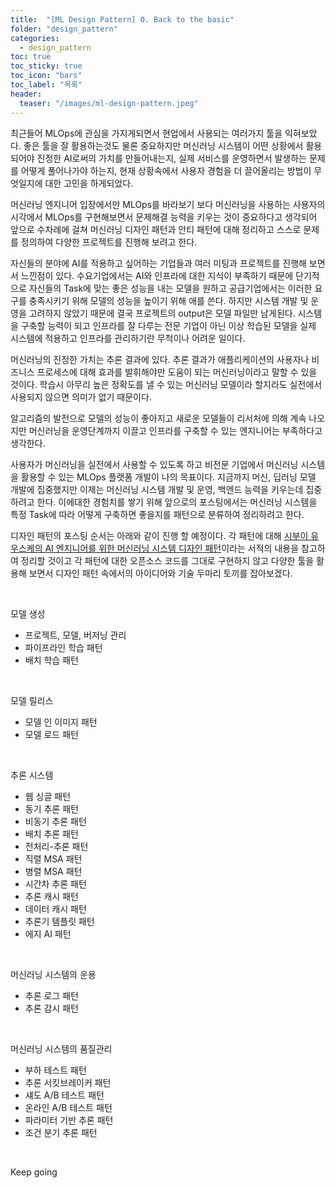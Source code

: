 ```yaml
---
title:  "[ML Design Pattern] 0. Back to the basic"
folder: "design_pattern"
categories:
  - design_pattern
toc: true
toc_sticky: true
toc_icon: "bars"
toc_label: "목록"
header:
  teaser: "/images/ml-design-pattern.jpeg"
---
```


최근들어 MLOps에 관심을 가지게되면서 현업에서 사용되는 여러가지 툴을 익혀보았다. 좋은 툴을 잘 활용하는것도 물론 중요하지만 머신러닝 시스템이 어떤 상황에서 활용되어야 진정한 AI로써의 가치를 만들어내는지, 실제 서비스를 운영하면서 발생하는 문제를 어떻게 풀어나가야 하는지, 현재 상황속에서 사용자 경험을 더 끌어올리는 방법이 무엇일지에 대한 고민을 하게되었다.

머신러닝 엔지니어 입장에서만 MLOps를 바라보기 보다 머신러닝을 사용하는 사용자의 시각에서 MLOps를 구현해보면서 문제해결 능력을 키우는 것이 중요하다고 생각되어 앞으로 수차례에 걸쳐 머신러닝 디자인 패턴과 안티 패턴에 대해 정리하고 스스로 문제를 정의하여 다양한 프로젝트를 진행해 보려고 한다.

자신들의 분야에 AI를 적용하고 싶어하는 기업들과 여러 미팅과 프로젝트를 진행해 보면서 느낀점이 있다. 수요기업에서는 AI와 인프라에 대한 지식이 부족하기 때문에 단기적으로 자신들의 Task에 맞는 좋은 성능을 내는 모델을 원하고 공급기업에서는 이러한 요구를 충족시키기 위해 모델의 성능을 높이기 위해 애를 쓴다. 하지만 시스템 개발 및 운영을 고려하지 않았기 때문에 결국 프로젝트의 output은 모델 파일만 남게된다. 시스템을 구축할 능력이 되고 인프라를 잘 다루는 전문 기업이 아닌 이상 학습된 모델을 실제 시스템에 적용하고 인프라를 관리하기란 무척이나 어려운 일이다.

머신러닝의 진정한 가치는 추론 결과에 있다. 추론 결과가 애플리케이션의 사용자나 비즈니스 프로세스에 대해 효과를 발휘해야만 도움이 되는 머신러닝이라고 말할 수 있을 것이다. 학습시 아무리 높은 정확도를 낼 수 있는 머신러닝 모델이라 할지라도 실전에서 사용되지 않으면 의미가 없기 때문이다.

알고리즘의 발전으로 모델의 성능이 좋아지고 새로운 모델들이 리서처에 의해 계속 나오지만 머신러닝을 운영단계까지 이끌고 인프라를 구축할 수 있는 엔지니어는 부족하다고 생각한다.

사용자가 머신러닝을 실전에서 사용할 수 있도록 하고 비전문 기업에서 머신러닝 시스템을 활용할 수 있는 MLOps 플랫폼 개발이 나의 목표이다. 지금까지 머신, 딥러닝 모델 개발에 집중했지만 이제는 머신러닝 시스템 개발 및 운영, 백엔드 능력을 키우는데 집중하려고 한다. 이에대한 경험치를 쌓기 위해 앞으로의 포스팅에서는 머신러닝 시스템을 특정 Task에 따라 어떻게 구축하면 좋을지를 패턴으로 분류하여 정리하려고 한다.

디자인 패턴의 포스팅 순서는 아래와 같이 진행 할 예정이다. 각 패턴에 대해 [시부이 유우스케의 AI 엔지니어를 위한 머신러닝 시스템 디자인 패턴](http://www.kyobobook.co.kr/product/detailViewKor.laf?ejkGb=KOR&mallGb=KOR&barcode=9791158392888&orderClick=LOA&Kc=)이라는 서적의 내용을 참고하여 정리할 것이고 각 패턴에 대한 오픈소스 코드를 그대로 구현하지 않고 다양한 툴을 활용해 보면서 디자인 패턴 속에서의 아이디어와 기술 두마리 토끼를 잡아보겠다. 

<br>

모델 생성

-   프로젝트, 모델, 버저닝 관리
-   파이프라인 학습 패턴
-   배치 학습 패턴

<br>

모델 릴리스

-   모델 인 이미지 패턴
-   모델 로드 패턴

<br>

추론 시스템

-   웹 싱글 패턴
-   동기 추론 패턴
-   비동기 추론 패턴
-   배치 추론 패턴
-   전처리-추론 패턴
-   직렬 MSA 패턴
-   병렬 MSA 패턴
-   시간차 추론 패턴
-   추론 캐시 패턴
-   데이터 캐시 패턴
-   추론기 템플릿 패턴
-   에지 AI 패턴

<br>

머신러닝 시스템의 운용

-   추론 로그 패턴
-   추론 감시 패턴

<br>

머신러닝 시스템의 품질관리

-   부하 테스트 패턴
-   추론 서킷브레이커 패턴
-   섀도 A/B 테스트 패턴
-   온라인 A/B 테스트 패턴
-   파라미터 기반 추론 패턴
-   조건 분기 추론 패턴

<br>

Keep going